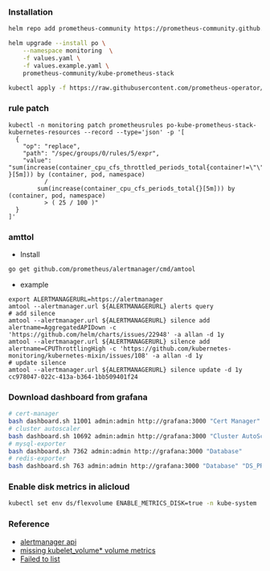 ### Installation
```bash
helm repo add prometheus-community https://prometheus-community.github.io/helm-charts

helm upgrade --install po \
    --namespace monitoring  \
    -f values.yaml \
    -f values.example.yaml \
    prometheus-community/kube-prometheus-stack

kubectl apply -f https://raw.githubusercontent.com/prometheus-operator/prometheus-operator/master/example/prometheus-operator-crd/monitoring.coreos.com_probes.yaml
```        

### rule patch
```
kubectl -n monitoring patch prometheusrules po-kube-prometheus-stack-kubernetes-resources --record --type='json' -p '[
  {
    "op": "replace",
    "path": "/spec/groups/0/rules/5/expr",
    "value":  "sum(increase(container_cpu_cfs_throttled_periods_total{container!=\"\", }[5m])) by (container, pod, namespace)
          /
        sum(increase(container_cpu_cfs_periods_total{}[5m])) by (container, pod, namespace)
          > ( 25 / 100 )"
  }
]'
```

### amttol
* Install
```bash
go get github.com/prometheus/alertmanager/cmd/amtool
```
* example
```
export ALERTMANAGERURL=https://alertmanager
amtool --alertmanager.url ${ALERTMANAGERURL} alerts query
# add silence
amtool --alertmanager.url ${ALERTMANAGERURL} silence add alertname=AggregatedAPIDown -c 'https://github.com/helm/charts/issues/22948' -a allan -d 1y
amtool --alertmanager.url ${ALERTMANAGERURL} silence add alertname=CPUThrottlingHigh -c 'https://github.com/kubernetes-monitoring/kubernetes-mixin/issues/108' -a allan -d 1y
# update silence
amtool --alertmanager.url ${ALERTMANAGERURL} silence update -d 1y cc978047-022c-413a-b364-1bb509401f24
```

### Download dashboard from grafana
```bash
# cert-manager
bash dashboard.sh 11001 admin:admin http://grafana:3000 "Cert Manager"
# cluster autoscaler
bash dashboard.sh 10692 admin:admin http://grafana:3000 "Cluster AutoScaler"
# mysql-exporter
bash dashboard.sh 7362 admin:admin http://grafana:3000 "Database"
# redis-exporter
bash dashboard.sh 763 admin:admin http://grafana:3000 "Database" "DS_PROM"
```

### Enable disk metrics in alicloud
```bash
kubectl set env ds/flexvolume ENABLE_METRICS_DISK=true -n kube-system
```

### Reference
* [alertmanager api](https://raw.githubusercontent.com/prometheus/alertmanager/master/api/v2/openapi.yaml)
* [missing kubelet_volume* volume metrics](https://github.com/rook/rook/issues/1659)
* [Failed to list](https://github.com/prometheus-operator/prometheus-operator/issues/3542)
